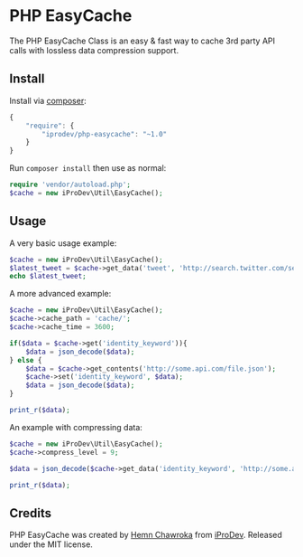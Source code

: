# PHP EasyCache

The PHP EasyCache Class is an easy & fast way to cache 3rd party API calls with lossless data compression support.

## Install

Install via [composer](https://getcomposer.org):

```javascript
{
    "require": {
        "iprodev/php-easycache": "~1.0"
    }
}
```

Run `composer install` then use as normal:

```php
require 'vendor/autoload.php';
$cache = new iProDev\Util\EasyCache();
```

## Usage

A very basic usage example:

```php
$cache = new iProDev\Util\EasyCache();
$latest_tweet = $cache->get_data('tweet', 'http://search.twitter.com/search.atom?q=from:chawroka&rpp=1');
echo $latest_tweet;
```

A more advanced example:

```php
$cache = new iProDev\Util\EasyCache();
$cache->cache_path = 'cache/';
$cache->cache_time = 3600;

if($data = $cache->get('identity_keyword')){
	$data = json_decode($data);
} else {
	$data = $cache->get_contents('http://some.api.com/file.json');
	$cache->set('identity_keyword', $data);
	$data = json_decode($data);
}

print_r($data);
```

An example with compressing data:

```php
$cache = new iProDev\Util\EasyCache();
$cache->compress_level = 9;

$data = json_decode($cache->get_data('identity_keyword', 'http://some.api.com/file.json'));

print_r($data);
```

## Credits

PHP EasyCache was created by [Hemn Chawroka](http://iprodev.com) from [iProDev](http://iprodev.com). Released under the MIT license.
